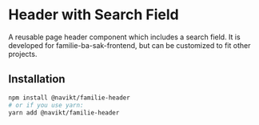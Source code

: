 # Header with Search Field

A reusable page header component which includes a search field. It is developed for familie-ba-sak-frontend, but can be customized to fit other projects. 

## Installation

```sh
npm install @navikt/familie-header
# or if you use yarn:
yarn add @navikt/familie-header
```